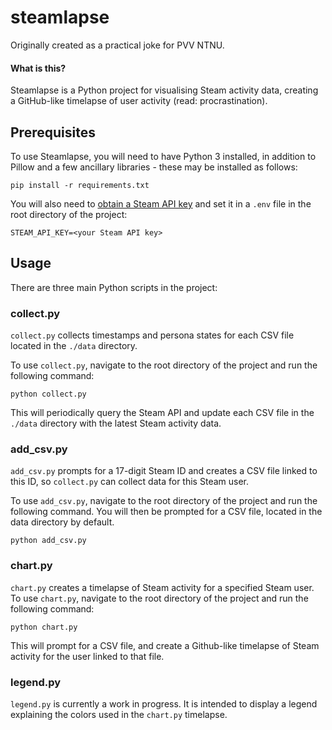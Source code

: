 # steamlapse



Originally created as a practical joke for PVV NTNU.



#### What is this?

Steamlapse is a Python project for visualising Steam activity data, creating a GitHub-like timelapse of user activity (read: procrastination).

## Prerequisites

To use Steamlapse, you will need to have Python 3 installed, in addition to Pillow and a few ancillary libraries - these may be installed as follows:

```
pip install -r requirements.txt
```

You will also need to [obtain a Steam API key](https://steamcommunity.com/dev/apikey) and set it in a `.env` file in the root directory of the project:

```
STEAM_API_KEY=<your Steam API key>
```

## Usage

There are three main Python scripts in the project:

### collect.py

`collect.py` collects timestamps and persona states for each CSV file located in the `./data` directory.

To use `collect.py`, navigate to the root directory of the project and run the following command:

```
python collect.py
```

This will periodically query the Steam API and update each CSV file in the `./data` directory with the latest Steam activity data.

### add_csv.py

`add_csv.py` prompts for a 17-digit Steam ID and creates a CSV file linked to this ID, so `collect.py` can collect data for this Steam user.

To use `add_csv.py`, navigate to the root directory of the project and run the following command. You will then be prompted for a CSV file, located in the data directory by default.

```
python add_csv.py
```

### chart.py

`chart.py` creates a timelapse of Steam activity for a specified Steam user. To use `chart.py`, navigate to the root directory of the project and run the following command:

```
python chart.py
```

This will prompt for a CSV file, and create a Github-like timelapse of Steam activity for the user linked to that file.

### legend.py

`legend.py` is currently a work in progress. It is intended to display a legend explaining the colors used in the `chart.py` timelapse.
